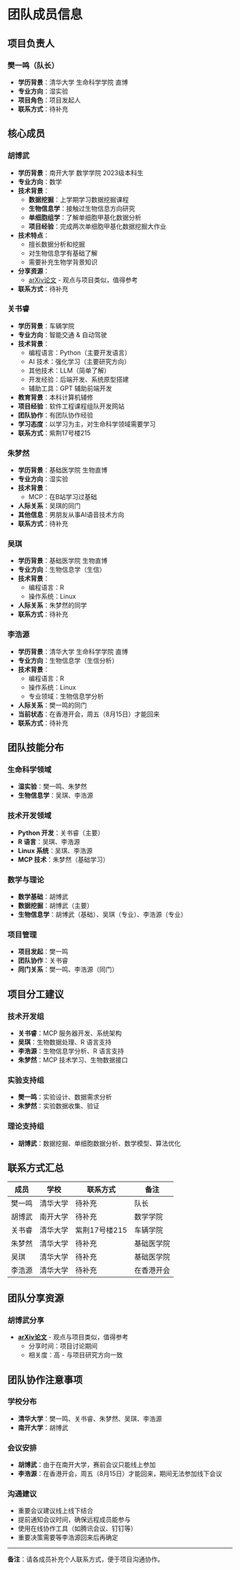 # 团队成员信息

## 项目负责人

### 樊一鸣（队长）
- **学历背景**：清华大学 生命科学学院 直博
- **专业方向**：湿实验
- **项目角色**：项目发起人
- **联系方式**：待补充

## 核心成员

### 胡博武
- **学历背景**：南开大学 数学学院 2023级本科生
- **专业方向**：数学
- **技术背景**：
  - **数据挖掘**：上学期学习数据挖掘课程
  - **生物信息学**：接触过生物信息方向研究
  - **单细胞组学**：了解单细胞甲基化数据分析
  - **项目经验**：完成两次单细胞甲基化数据挖掘大作业
- **技术特点**：
  - 擅长数据分析和挖掘
  - 对生物信息学有基础了解
  - 需要补充生物学背景知识
- **分享资源**：
  - [arXiv论文](https://arxiv.org/html/2507.08055v1) - 观点与项目类似，值得参考
- **联系方式**：待补充

### 关书睿
- **学历背景**：车辆学院
- **专业方向**：智能交通 & 自动驾驶
- **技术背景**：
  - 编程语言：Python（主要开发语言）
  - AI 技术：强化学习（主要研究方向）
  - 其他技术：LLM（简单了解）
  - 开发经验：后端开发、系统原型搭建
  - 辅助工具：GPT 辅助前端开发
- **教育背景**：本科计算机辅修
- **项目经验**：软件工程课程组队开发网站
- **团队协作**：有团队协作经验
- **学习态度**：以学习为主，对生命科学领域需要学习
- **联系方式**：紫荆17号楼215

### 朱梦然
- **学历背景**：基础医学院 生物直博
- **专业方向**：湿实验
- **技术背景**：
  - MCP：在B站学习过基础
- **人际关系**：吴琪的同门
- **其他信息**：男朋友从事AI语音技术方向
- **联系方式**：待补充

### 吴琪
- **学历背景**：基础医学院 生物直博
- **专业方向**：生物信息学（生信）
- **技术背景**：
  - 编程语言：R
  - 操作系统：Linux
- **人际关系**：朱梦然的同学
- **联系方式**：待补充

### 李浩源
- **学历背景**：清华大学 生命科学学院 直博
- **专业方向**：生物信息学（生信分析）
- **技术背景**：
  - 编程语言：R
  - 操作系统：Linux
  - 专业领域：生物信息学分析
- **人际关系**：樊一鸣的同门
- **当前状态**：在香港开会，周五（8月15日）才能回来
- **联系方式**：待补充

## 团队技能分布

### 生命科学领域
- **湿实验**：樊一鸣、朱梦然
- **生物信息学**：吴琪、李浩源

### 技术开发领域
- **Python 开发**：关书睿（主要）
- **R 语言**：吴琪、李浩源
- **Linux 系统**：吴琪、李浩源
- **MCP 技术**：朱梦然（基础学习）

### 数学与理论
- **数学基础**：胡博武
- **数据挖掘**：胡博武（主要）
- **生物信息学**：胡博武（基础）、吴琪（专业）、李浩源（专业）

### 项目管理
- **项目发起**：樊一鸣
- **团队协作**：关书睿
- **同门关系**：樊一鸣、李浩源（同门）

## 项目分工建议

### 技术开发组
- **关书睿**：MCP 服务器开发、系统架构
- **吴琪**：生物数据处理、R 语言支持
- **李浩源**：生物信息学分析、R 语言支持
- **朱梦然**：MCP 技术学习、生物数据接口

### 实验支持组
- **樊一鸣**：实验设计、数据需求分析
- **朱梦然**：实验数据收集、验证

### 理论支持组
- **胡博武**：数据挖掘、单细胞数据分析、数学模型、算法优化

## 联系方式汇总

| 成员 | 学校 | 联系方式 | 备注 |
|------|------|----------|------|
| 樊一鸣 | 清华大学 | 待补充 | 队长 |
| 胡博武 | 南开大学 | 待补充 | 数学学院 |
| 关书睿 | 清华大学 | 紫荆17号楼215 | 车辆学院 |
| 朱梦然 | 清华大学 | 待补充 | 基础医学院 |
| 吴琪 | 清华大学 | 待补充 | 基础医学院 |
| 李浩源 | 清华大学 | 待补充 | 在香港开会 |

## 团队分享资源

### 胡博武分享
- **[arXiv论文](https://arxiv.org/html/2507.08055v1)** - 观点与项目类似，值得参考
  - 分享时间：项目讨论期间
  - 相关度：高 - 与项目研究方向一致

## 团队协作注意事项

### 学校分布
- **清华大学**：樊一鸣、关书睿、朱梦然、吴琪、李浩源
- **南开大学**：胡博武

### 会议安排
- **胡博武**：由于在南开大学，赛前会议只能线上参加
- **李浩源**：在香港开会，周五（8月15日）才能回来，期间无法参加线下会议

### 沟通建议
- 重要会议建议线上线下结合
- 提前通知会议时间，确保远程成员能参与
- 使用在线协作工具（如腾讯会议、钉钉等）
- 重要决策需要等李浩源回来后再确定

---

**备注**：请各成员补充个人联系方式，便于项目沟通协作。